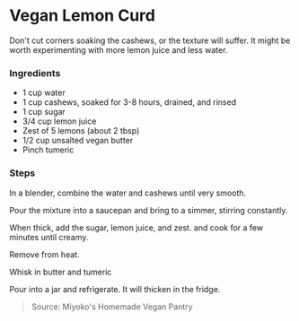 Vegan Lemon Curd
================
Don't cut corners soaking the cashews, or the texture will suffer. It might be worth experimenting with more lemon juice and less water.

### Ingredients
- 1 cup water
- 1 cup cashews, soaked for 3-8 hours, drained, and rinsed
- 1 cup sugar
- 3/4 cup lemon juice
- Zest of 5 lemons (about 2 tbsp)
- 1/2 cup unsalted vegan butter
- Pinch tumeric

### Steps
In a blender, combine the water and cashews until very smooth.

Pour the mixture into a saucepan and bring to a simmer, stirring constantly.

When thick, add the sugar, lemon juice, and zest. and cook for a few minutes until creamy.

Remove from heat.

Whisk in butter and tumeric

Pour into a jar and refrigerate. It will thicken in the fridge.

> Source: Miyoko's Homemade Vegan Pantry
